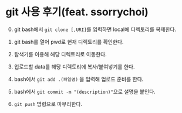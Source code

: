 # git 사용 후기(feat. ssorrychoi)

0. git bash에서  `git clone [,URI]`를 입력하면 local에 디렉토리를 복제한다.

1. git bash를 열어 pwd로 현재 디렉토리를 확인한다.
2. 탐색기를 이용해 해당 디렉토리로 이동한다.
3. 업로드할 data를 해당 디렉토리에 복사/붙여넣기를 한다.
4. bash에서 `git add .(파일명)` 을 입력해 업로드 준비를 한다.
5. bash에서 `git commit -m "(description)"`으로 설명을 붙인다.
6. `git push` 명령으로 마무리한다.
